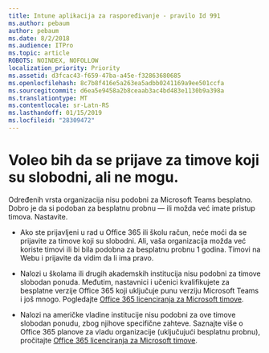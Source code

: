 ```yaml
---
title: Intune aplikacija za raspoređivanje - pravilo Id 991
ms.author: pebaum
author: pebaum
ms.date: 8/2/2018
ms.audience: ITPro
ms.topic: article
ROBOTS: NOINDEX, NOFOLLOW
localization_priority: Priority
ms.assetid: d3fcac43-f659-47ba-a45e-f32863680685
ms.openlocfilehash: 8c7b8f416e5a263ea5adbb0241169a9ee501ccfa
ms.sourcegitcommit: d6ea5e9458a2b8ceaab3ac4bd483e1130b9a398a
ms.translationtype: MT
ms.contentlocale: sr-Latn-RS
ms.lasthandoff: 01/15/2019
ms.locfileid: "28309472"
---
```

# <a name="id-like-to-sign-up-for-teams-free-but-i-cant"></a>Voleo bih da se prijave za timove koji su slobodni, ali ne mogu.

Određenih vrsta organizacija nisu podobni za Microsoft Teams besplatno. Dobro je da si podoban za besplatnu probnu — ili možda već imate pristup timova. Nastavite.
  
- Ako ste prijavljeni u rad u Office 365 ili školu račun, neće moći da se prijavite za timove koji su slobodni. Ali, vaša organizacija možda već koriste timovi ili bi bila podobna za besplatnu probnu 1 godina. Timovi na Webu i prijavite da vidim da li ima pravo.
    
- Nalozi u školama ili drugih akademskih institucija nisu podobni za timove slobodan ponuda. Međutim, nastavnici i učenici kvalifikujete za besplatne verzije Office 365 koji uključuje punu verziju Microsoft Teams i još mnogo. Pogledajte [Office 365 licenciranja za Microsoft timove](https://docs.microsoft.com/microsoftteams/office-365-licensing).
    
- Nalozi na američke vladine institucije nisu podobni za ove timove slobodan ponudu, zbog njihove specifične zahteve. Saznajte više o Office 365 planove za vladu organizacije (uključujući besplatnu probnu), pročitajte [Office 365 licenciranja za Microsoft timove](https://docs.microsoft.com/microsoftteams/office-365-licensing).
    

